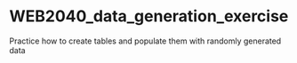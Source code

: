 # WEB2040_data_generation_exercise
Practice how to create tables and populate them with randomly generated data
